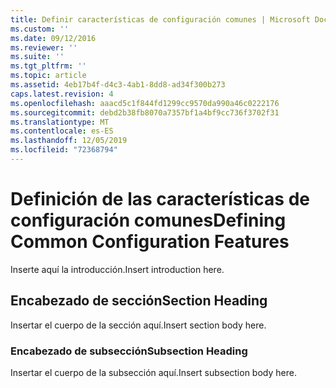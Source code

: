 ```yaml
---
title: Definir características de configuración comunes | Microsoft Docs
ms.custom: ''
ms.date: 09/12/2016
ms.reviewer: ''
ms.suite: ''
ms.tgt_pltfrm: ''
ms.topic: article
ms.assetid: 4eb17b4f-d4c3-4ab1-8dd8-ad34f300b273
caps.latest.revision: 4
ms.openlocfilehash: aaacd5c1f844fd1299cc9570da990a46c0222176
ms.sourcegitcommit: debd2b38fb8070a7357bf1a4bf9cc736f3702f31
ms.translationtype: MT
ms.contentlocale: es-ES
ms.lasthandoff: 12/05/2019
ms.locfileid: "72368794"
---
```

# <a name="defining-common-configuration-features"></a><span data-ttu-id="303c8-102">Definición de las características de configuración comunes</span><span class="sxs-lookup"><span data-stu-id="303c8-102">Defining Common Configuration Features</span></span>

<span data-ttu-id="303c8-103">Inserte aquí la introducción.</span><span class="sxs-lookup"><span data-stu-id="303c8-103">Insert introduction here.</span></span>

## <a name="section-heading"></a><span data-ttu-id="303c8-104">Encabezado de sección</span><span class="sxs-lookup"><span data-stu-id="303c8-104">Section Heading</span></span>

<span data-ttu-id="303c8-105">Insertar el cuerpo de la sección aquí.</span><span class="sxs-lookup"><span data-stu-id="303c8-105">Insert section body here.</span></span>

### <a name="subsection-heading"></a><span data-ttu-id="303c8-106">Encabezado de subsección</span><span class="sxs-lookup"><span data-stu-id="303c8-106">Subsection Heading</span></span>

<span data-ttu-id="303c8-107">Insertar el cuerpo de la subsección aquí.</span><span class="sxs-lookup"><span data-stu-id="303c8-107">Insert subsection body here.</span></span>
